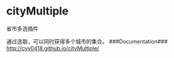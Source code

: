 cityMultiple
============

省市多选插件

通过选取，可以同时获得多个城市的集合。
###Documentation###
<http://cyy0418.github.io/cityMultiple/>
